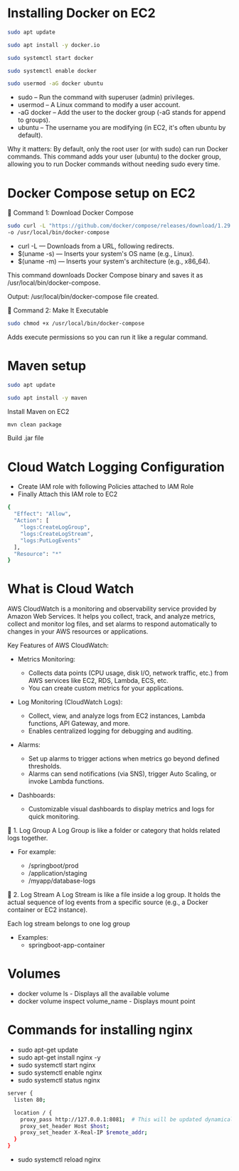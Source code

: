 # Installing Docker on EC2
```bash
sudo apt update
```

```bash
sudo apt install -y docker.io
```

```bash
sudo systemctl start docker
```

```bash
sudo systemctl enable docker
```

```bash
sudo usermod -aG docker ubuntu
```

* sudo – Run the command with superuser (admin) privileges.
* usermod – A Linux command to modify a user account.
* -aG docker – Add the user to the docker group (-aG stands for append to groups).
* ubuntu – The username you are modifying (in EC2, it's often ubuntu by default).

Why it matters:
By default, only the root user (or with sudo) can run Docker commands.
This command adds your user (ubuntu) to the docker group, allowing you to run Docker commands without needing sudo every time.

# Docker Compose setup on EC2

🔹 Command 1: Download Docker Compose
```bash
sudo curl -L "https://github.com/docker/compose/releases/download/1.29.2/docker-compose-$(uname -s)-$(uname -m)" \
-o /usr/local/bin/docker-compose
```

* curl -L — Downloads from a URL, following redirects.
* $(uname -s) — Inserts your system's OS name (e.g., Linux).
* $(uname -m) — Inserts your system's architecture (e.g., x86_64).

This command downloads Docker Compose binary and saves it as /usr/local/bin/docker-compose.

Output: /usr/local/bin/docker-compose file created.


🔹 Command 2: Make It Executable
```bash
sudo chmod +x /usr/local/bin/docker-compose
```
Adds execute permissions so you can run it like a regular command.

# Maven setup

```bash
sudo apt update
```

```bash
sudo apt install -y maven
```
Install Maven on EC2

```bash
mvn clean package
```
Build .jar file 

# Cloud Watch Logging Configuration

* Create IAM role with following Policies attached to IAM Role
* Finally Attach this IAM role to EC2

```bash
{
  "Effect": "Allow",
  "Action": [
    "logs:CreateLogGroup",
    "logs:CreateLogStream",
    "logs:PutLogEvents"
  ],
  "Resource": "*"
}

```

# What is Cloud Watch 
AWS CloudWatch is a monitoring and observability service provided by Amazon Web Services. It helps you collect, track, and analyze metrics, collect and monitor log files, and set alarms to respond automatically to changes in your AWS resources or applications.

Key Features of AWS CloudWatch:
* Metrics Monitoring:

  * Collects data points (CPU usage, disk I/O, network traffic, etc.) from AWS services like EC2, RDS, Lambda, ECS, etc.
  * You can create custom metrics for your applications.

* Log Monitoring (CloudWatch Logs):

    * Collect, view, and analyze logs from EC2 instances, Lambda functions, API Gateway, and more.
    * Enables centralized logging for debugging and auditing.

* Alarms:

    * Set up alarms to trigger actions when metrics go beyond defined thresholds.
    * Alarms can send notifications (via SNS), trigger Auto Scaling, or invoke Lambda functions.

* Dashboards:

    * Customizable visual dashboards to display metrics and logs for quick monitoring.

🔹 1. Log Group
A Log Group is like a folder or category that holds related logs together.

* For example:

    * /springboot/prod
    * /application/staging
    * /myapp/database-logs

🔹 2. Log Stream
A Log Stream is like a file inside a log group. It holds the actual sequence of log events from a specific source (e.g., a Docker container or EC2 instance).

Each log stream belongs to one log group

* Examples:
  * springboot-app-container


# Volumes

* docker volume ls - Displays all the available volume
* docker volume inspect volume_name - Displays mount point

# Commands for installing nginx

- sudo apt-get update
- sudo apt-get install nginx -y
- sudo systemctl start nginx
- sudo systemctl enable nginx
- sudo systemctl status nginx

```bash
server {
  listen 80;

  location / {
    proxy_pass http://127.0.0.1:8081;  # This will be updated dynamically by your deployment script
    proxy_set_header Host $host;
    proxy_set_header X-Real-IP $remote_addr;
  }
}
```


* sudo systemctl reload nginx